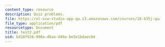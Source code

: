 ```yaml
---
content_type: resource
description: Quiz problems.
file: https://ol-ocw-studio-app-qa.s3.amazonaws.com/courses/18-435j-quantum-computation-fall-2003/bd18f926998ad6aad49abe5e1bdaec64_test2.pdf
file_type: application/pdf
resourcetype: Document
title: test2.pdf
uid: bd18f926-998a-d6aa-d49a-be5e1bdaec64
---
```


